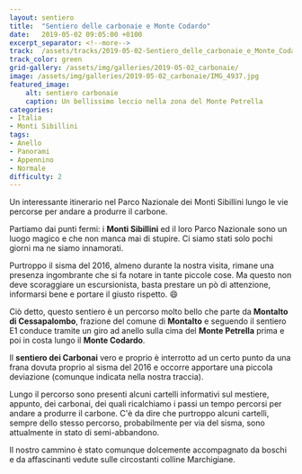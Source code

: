 ```yaml
---
layout: sentiero
title:  "Sentiero delle carbonaie e Monte Codardo"
date:   2019-05-02 09:05:00 +0100
excerpt_separator: <!--more-->
track:  /assets/tracks/2019-05-02-Sentiero_delle_carbonaie_e_Monte_Codardo.gpx
track_color: green
grid-gallery: /assets/img/galleries/2019-05-02_carbonaie/
image: /assets/img/galleries/2019-05-02_carbonaie/IMG_4937.jpg
featured_image:
    alt: sentiero carbonaie
    caption: Un bellissimo leccio nella zona del Monte Petrella
categories:
- Italia
- Monti Sibillini
tags:
- Anello
- Panorami
- Appennino
- Normale
difficulty: 2
---
```


Un interessante itinerario nel Parco Nazionale dei Monti Sibillini lungo le vie percorse per andare a produrre il carbone.

<!--more-->

Partiamo dai punti fermi: i **Monti Sibillini** ed il loro Parco Nazionale sono un luogo magico e che non manca mai di stupire. Ci siamo stati solo pochi giorni ma ne siamo innamorati.

Purtroppo il sisma del 2016, almeno durante la nostra visita, rimane una presenza ingombrante che si fa notare in tante piccole cose. Ma questo non deve scoraggiare un escursionista, basta prestare un pò di attenzione, informarsi bene e portare il giusto rispetto. :smile:

Ciò detto, questo sentiero è un percorso molto bello che parte da **Montalto di Cessapalombo**, frazione del comune di **Montalto** e seguendo il sentiero E1 conduce tramite un giro ad anello sulla cima del **Monte Petrella** prima e poi in costa lungo il **Monte Codardo**.

Il **sentiero dei Carbonai** vero e proprio è interrotto ad un certo punto da una frana dovuta proprio al sisma del 2016 e occorre apportare una piccola deviazione (comunque indicata nella nostra traccia).

Lungo il percorso sono presenti alcuni cartelli informativi sul mestiere, appunto, dei carbonai, dei quali ricalchiamo i passi un tempo percorsi per andare a produrre il carbone. C'è da dire che purtroppo alcuni cartelli, sempre dello stesso percorso, probabilmente per via del sisma, sono attualmente in stato di semi-abbandono.

Il nostro cammino è stato comunque dolcemente accompagnato da boschi e da affascinanti vedute sulle circostanti colline Marchigiane.
